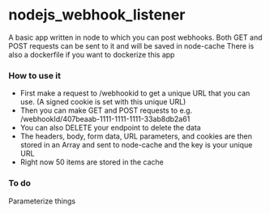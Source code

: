 # nodejs_webhook_listener
 
A basic app written in node to which you can post webhooks. Both GET and POST requests can be sent to it and will be saved in node-cache
There is also a dockerfile if you want to dockerize this app

### How to use it
* First make a request to /webhookid to get a unique URL that you can use. (A signed cookie is set with this unique URL)
* Then you can make GET and POST requests to e.g. /webhookId/407beaab-1111-1111-1111-33ab8db2a61
* You can also DELETE your endpoint to delete the data
* The headers, body, form data, URL parameters, and cookies are then stored in an Array and sent to node-cache and the key is your unique URL
* Right now 50 items are stored in the cache

### To do
Parameterize things
